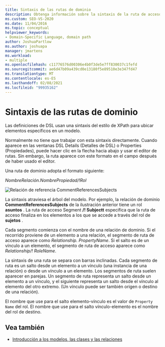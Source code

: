 ```yaml
---
title: Sintaxis de las rutas de dominio
description: Obtenga información sobre la sintaxis de la ruta de acceso del dominio y cómo las definiciones de DSL usan una sintaxis similar a la de XPath para buscar elementos específicos en un modelo.
ms.custom: SEO-VS-2020
ms.date: 11/04/2016
ms.topic: conceptual
helpviewer_keywords:
- Domain-Specific Language, domain path
author: JoshuaPartlow
ms.author: joshuapa
manager: jmartens
ms.workload:
- multiple
ms.openlocfilehash: c11776576d00306e4b0f3de5e7ff830037c1fefd
ms.sourcegitcommit: ae6d47b09a439cd0e13180f5e89510e3e347fd47
ms.translationtype: MT
ms.contentlocale: es-ES
ms.lasthandoff: 02/08/2021
ms.locfileid: "99935162"
---
```

# <a name="domain-path-syntax"></a>Sintaxis de las rutas de dominio
Las definiciones de DSL usan una sintaxis del estilo de XPath para ubicar elementos específicos en un modelo.

 Normalmente no tiene que trabajar con esta sintaxis directamente. Cuando aparece en las ventanas DSL Details (Detalles de DSL) o Properties (Propiedades), puede hacer clic en la flecha hacia abajo y usar el editor de rutas. Sin embargo, la ruta aparece con este formato en el campo después de haber usado el editor.

 Una ruta de dominio adopta el formato siguiente:

 *NombreRelación.NombrePropiedad/!Rol*

 ![Relación de referencia CommentReferencesSubjects](../modeling/media/dsl_reference.png)

 La sintaxis atraviesa el árbol del modelo. Por ejemplo, la relación de dominio **CommentReferencesSubjects** de la ilustración anterior tiene un rol **asuntos** . La ruta de acceso Segment **/! Subjectt** especifica que la ruta de acceso finaliza en los elementos a los que se accede a través del rol de **sujetos** .

 Cada segmento comienza con el nombre de una relación de dominio. Si el recorrido proviene de un elemento a una relación, el segmento de ruta de acceso aparece como *Relationship. PropertyName*. Si el salto es de un vínculo a un elemento, el segmento de ruta de acceso aparece como *Relationship/! RoleName*.

 La sintaxis de una ruta se separa con barras inclinadas. Cada segmento de ruta es un salto desde un elemento a un vínculo (una instancia de una relación) o desde un vínculo a un elemento. Los segmentos de ruta suelen aparecer en parejas. Un segmento de ruta representa un salto desde un elemento a un vínculo, y el siguiente representa un salto desde el vínculo al elemento del otro extremo. (Un vínculo puede ser también origen o destino de una relación).

 El nombre que use para el salto elemento-vínculo es el valor de `Property Name` del rol. El nombre que use para el salto vínculo-elemento es el nombre del rol de destino.

## <a name="see-also"></a>Vea también

- [Introducción a los modelos, las clases y las relaciones](../modeling/understanding-models-classes-and-relationships.md)
